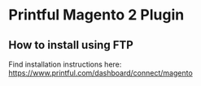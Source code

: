 # Printful Magento 2 Plugin

## How to install using FTP

Find installation instructions here: https://www.printful.com/dashboard/connect/magento